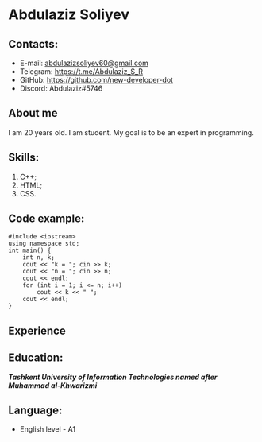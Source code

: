 # Abdulaziz Soliyev

## Contacts:
* E-mail: abdulazizsoliyev60@gmail.com
* Telegram: https://t.me/Abdulaziz_S_R
* GitHub: https://github.com/new-developer-dot
* Discord: Abdulaziz#5746

## About me
I am 20 years old. I am student. My goal is to be an expert in programming.

## Skills:
1. C++;
2. HTML;
3. CSS.

## Code example:
```
#include <iostream>
using namespace std;
int main() {
    int n, k;
    cout << "k = "; cin >> k;
    cout << "n = "; cin >> n;
    cout << endl;
    for (int i = 1; i <= n; i++)
        cout << k << " ";
    cout << endl;
}
```
## Experience

## Education:
___Tashkent University of Information Technologies named after Muhammad al-Khwarizmi___

## Language:
- English level - A1
